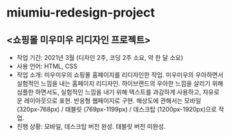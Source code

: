 # miumiu-redesign-project

## <쇼핑몰 미우미우 리디자인 프로젝트>

* 작업 기간: 2021년 3월 (디자인 2주, 코딩 2주 소요, 약 한 달 소요)
* 사용 언어: HTML, CSS
* 작업 소개: 미우미우의 쇼핑몰 홈페이지를 리디자인한 작업. 미우미우의 우아하면서 실험적인 느낌을 내는 홈페이지 리디자인. 하이브랜드의 우아한 느낌을 살리기 위해
           심플한 하면서도, 실험적인 느낌을 내기 위해 텍스트를 과감하게 사용하고, 자유로운 레이아웃으로 표현. 반응형 웹페이지로 구현. 해상도에 관해서는
           모바일 (320px-768px) / 태블릿 (769px-1199px) / 데스크탑 (1200px-1920px)으로 작업.
* 진행 상황: 모바일, 데스크탑 버전 완성. 태블릿 버전 미완성.
